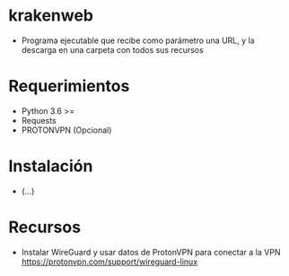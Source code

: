 # krakenweb
- Programa ejecutable que recibe como parámetro una URL, y la descarga en una carpeta con todos sus recursos

# Requerimientos
- Python 3.6 >=
- Requests
- PROTONVPN (Opcional)
# Instalación
- (...)
# Recursos
- Instalar WireGuard y usar datos de ProtonVPN para conectar a la VPN
https://protonvpn.com/support/wireguard-linux
